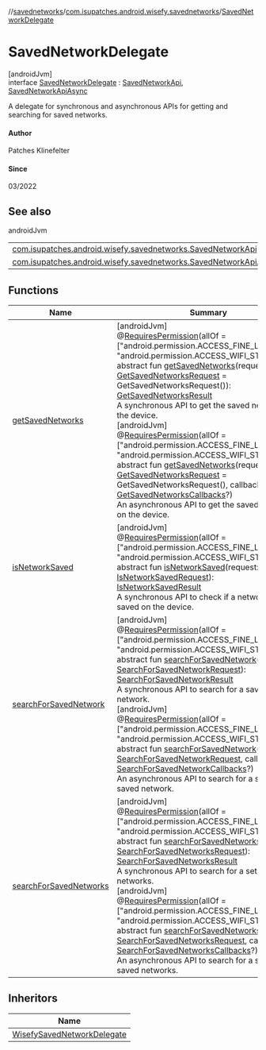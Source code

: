 //[savednetworks](../../../index.md)/[com.isupatches.android.wisefy.savednetworks](../index.md)/[SavedNetworkDelegate](index.md)

# SavedNetworkDelegate

[androidJvm]\
interface [SavedNetworkDelegate](index.md) : [SavedNetworkApi](../-saved-network-api/index.md), [SavedNetworkApiAsync](../-saved-network-api-async/index.md)

A delegate for synchronous and asynchronous APIs for getting and searching for saved networks.

#### Author

Patches Klinefelter

#### Since

03/2022

## See also

androidJvm

| | |
|---|---|
| [com.isupatches.android.wisefy.savednetworks.SavedNetworkApi](../-saved-network-api/index.md) |  |
| [com.isupatches.android.wisefy.savednetworks.SavedNetworkApiAsync](../-saved-network-api-async/index.md) |  |

## Functions

| Name | Summary |
|---|---|
| [getSavedNetworks](../-saved-network-api/get-saved-networks.md) | [androidJvm]<br>@[RequiresPermission](https://developer.android.com/reference/kotlin/androidx/annotation/RequiresPermission.html)(allOf = [&quot;android.permission.ACCESS_FINE_LOCATION&quot;, &quot;android.permission.ACCESS_WIFI_STATE&quot;])<br>abstract fun [getSavedNetworks](../-saved-network-api/get-saved-networks.md)(request: [GetSavedNetworksRequest](../../com.isupatches.android.wisefy.savednetworks.entities/-get-saved-networks-request/index.md) = GetSavedNetworksRequest()): [GetSavedNetworksResult](../../com.isupatches.android.wisefy.savednetworks.entities/-get-saved-networks-result/index.md)<br>A synchronous API to get the saved networks on the device.<br>[androidJvm]<br>@[RequiresPermission](https://developer.android.com/reference/kotlin/androidx/annotation/RequiresPermission.html)(allOf = [&quot;android.permission.ACCESS_FINE_LOCATION&quot;, &quot;android.permission.ACCESS_WIFI_STATE&quot;])<br>abstract fun [getSavedNetworks](../-saved-network-api-async/get-saved-networks.md)(request: [GetSavedNetworksRequest](../../com.isupatches.android.wisefy.savednetworks.entities/-get-saved-networks-request/index.md) = GetSavedNetworksRequest(), callbacks: [GetSavedNetworksCallbacks](../../com.isupatches.android.wisefy.savednetworks.callbacks/-get-saved-networks-callbacks/index.md)?)<br>An asynchronous API to get the saved networks on the device. |
| [isNetworkSaved](../-saved-network-api/is-network-saved.md) | [androidJvm]<br>@[RequiresPermission](https://developer.android.com/reference/kotlin/androidx/annotation/RequiresPermission.html)(allOf = [&quot;android.permission.ACCESS_FINE_LOCATION&quot;, &quot;android.permission.ACCESS_WIFI_STATE&quot;])<br>abstract fun [isNetworkSaved](../-saved-network-api/is-network-saved.md)(request: [IsNetworkSavedRequest](../../com.isupatches.android.wisefy.savednetworks.entities/-is-network-saved-request/index.md)): [IsNetworkSavedResult](../../com.isupatches.android.wisefy.savednetworks.entities/-is-network-saved-result/index.md)<br>A synchronous API to check if a network is saved on the device. |
| [searchForSavedNetwork](../-saved-network-api/search-for-saved-network.md) | [androidJvm]<br>@[RequiresPermission](https://developer.android.com/reference/kotlin/androidx/annotation/RequiresPermission.html)(allOf = [&quot;android.permission.ACCESS_FINE_LOCATION&quot;, &quot;android.permission.ACCESS_WIFI_STATE&quot;])<br>abstract fun [searchForSavedNetwork](../-saved-network-api/search-for-saved-network.md)(request: [SearchForSavedNetworkRequest](../../com.isupatches.android.wisefy.savednetworks.entities/-search-for-saved-network-request/index.md)): [SearchForSavedNetworkResult](../../com.isupatches.android.wisefy.savednetworks.entities/-search-for-saved-network-result/index.md)<br>A synchronous API to search for a saved network.<br>[androidJvm]<br>@[RequiresPermission](https://developer.android.com/reference/kotlin/androidx/annotation/RequiresPermission.html)(allOf = [&quot;android.permission.ACCESS_FINE_LOCATION&quot;, &quot;android.permission.ACCESS_WIFI_STATE&quot;])<br>abstract fun [searchForSavedNetwork](../-saved-network-api-async/search-for-saved-network.md)(request: [SearchForSavedNetworkRequest](../../com.isupatches.android.wisefy.savednetworks.entities/-search-for-saved-network-request/index.md), callbacks: [SearchForSavedNetworkCallbacks](../../com.isupatches.android.wisefy.savednetworks.callbacks/-search-for-saved-network-callbacks/index.md)?)<br>An asynchronous API to search for a single saved network. |
| [searchForSavedNetworks](../-saved-network-api/search-for-saved-networks.md) | [androidJvm]<br>@[RequiresPermission](https://developer.android.com/reference/kotlin/androidx/annotation/RequiresPermission.html)(allOf = [&quot;android.permission.ACCESS_FINE_LOCATION&quot;, &quot;android.permission.ACCESS_WIFI_STATE&quot;])<br>abstract fun [searchForSavedNetworks](../-saved-network-api/search-for-saved-networks.md)(request: [SearchForSavedNetworksRequest](../../com.isupatches.android.wisefy.savednetworks.entities/-search-for-saved-networks-request/index.md)): [SearchForSavedNetworksResult](../../com.isupatches.android.wisefy.savednetworks.entities/-search-for-saved-networks-result/index.md)<br>A synchronous API to search for a set of saved networks.<br>[androidJvm]<br>@[RequiresPermission](https://developer.android.com/reference/kotlin/androidx/annotation/RequiresPermission.html)(allOf = [&quot;android.permission.ACCESS_FINE_LOCATION&quot;, &quot;android.permission.ACCESS_WIFI_STATE&quot;])<br>abstract fun [searchForSavedNetworks](../-saved-network-api-async/search-for-saved-networks.md)(request: [SearchForSavedNetworksRequest](../../com.isupatches.android.wisefy.savednetworks.entities/-search-for-saved-networks-request/index.md), callbacks: [SearchForSavedNetworksCallbacks](../../com.isupatches.android.wisefy.savednetworks.callbacks/-search-for-saved-networks-callbacks/index.md)?)<br>An asynchronous API to search for a set of saved networks. |

## Inheritors

| Name |
|---|
| [WisefySavedNetworkDelegate](../-wisefy-saved-network-delegate/index.md) |
